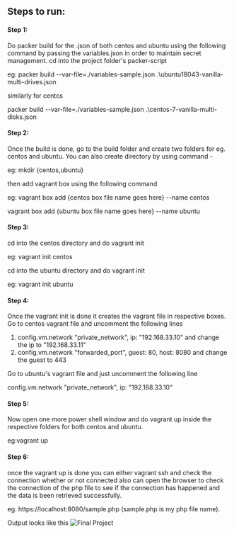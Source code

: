 ## Steps to run:

#### Step 1:
Do packer build for the .json of both centos and ubuntu using the following command by passing the variables.json in order to maintain secret management. cd into the project folder's packer-script

eg: packer build --var-file=./variables-sample.json .\ubuntu18043-vanilla-multi-drives.json

similarly for centos

packer build --var-file=./variables-sample.json .\centos-7-vanilla-multi-disks.json

#### Step 2:
Once the build is done, go to the build folder and create two folders for eg. centos and ubuntu. You can also create directory by using command - 

eg: mkdir {centos,ubuntu}

then add vagrant box using the following command

eg: vagrant box add {centos box file name goes here} --name centos

vagrant box add {ubuntu box file name goes here} --name ubuntu

#### Step 3:
cd into the centos directory and do vagrant init

eg: vagrant init centos

cd into the ubuntu directory and do vagrant init

eg: vagrant init ubuntu
	
#### Step 4:
Once the vagrant init is done it creates the vagrant file in respective boxes. Go to centos vagrant file and uncomment the following lines
1. config.vm.network "private_network", ip: "192.168.33.10" and change the ip to "192.168.33.11"
2. config.vm.network "forwarded_port", guest: 80, host: 8080 and change the guest to 443

Go to ubuntu's vagrant file and just uncomment the following line

config.vm.network "private_network", ip: "192.168.33.10"

#### Step 5:
Now open one more power shell window and do vagrant up inside the respective folders for both centos and ubuntu.

eg:vagrant up    
  
#### Step 6:
once the vagrant up is done you can either vagrant ssh and check the connection whether or not connected also can open the browser to check the connection of the php file to see if the connection has happened and the data is been retrieved successfully.

eg. https://localhost:8080/sample.php   (sample.php is my php file name).

Output looks like this
   ![Final Project](/Images/FinalProject/finalprojectDemo.PNG) 